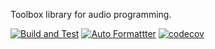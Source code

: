 Toolbox library for audio programming.

[![Build and Test](https://github.com/mirrorganger/EuterpeSnd/actions/workflows/build_and_test.yml/badge.svg)](https://github.com/mirrorganger/EuterpeSnd/actions/workflows/build_and_test.yml)
[![Auto Formattter](https://github.com/mirrorganger/EuterpeSnd/actions/workflows/auto_format.yml/badge.svg)](https://github.com/mirrorganger/EuterpeSnd/actions/workflows/auto_format.yml)
[![codecov](https://codecov.io/gh/mirrorganger/EuterpeSnd/branch/master/graph/badge.svg?token=WHQFKGI6QG)](https://codecov.io/gh/mirrorganger/EuterpeSnd)